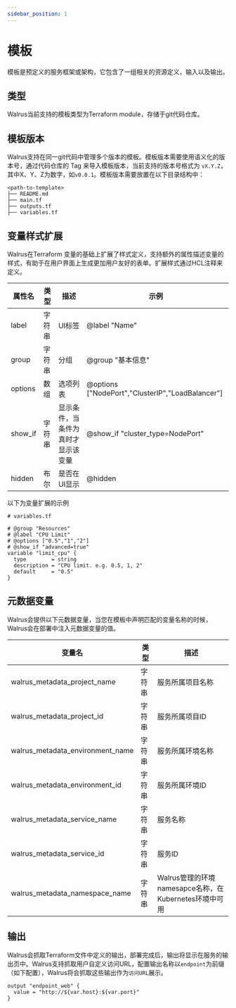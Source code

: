 ```yaml
---
sidebar_position: 1
---
```


# 模板

模板是预定义的服务框架或架构，它包含了一组相关的资源定义，输入以及输出。

## 类型

Walrus当前支持的模板类型为Terraform module，存储于git代码仓库。

## 模板版本

Walrus支持在同一git代码中管理多个版本的模板。模板版本需要使用语义化的版本号，通过代码仓库的 Tag 来导入模板版本，当前支持的版本号格式为 `vX.Y.Z`，其中X、Y、Z为数字，如`v0.0.1`。模板版本需要放置在以下目录结构中：

```shell
<path-to-template>
├── README.md
├── main.tf
├── outputs.tf
├── variables.tf

```


## 变量样式扩展

Walrus在Terraform 变量的基础上扩展了样式定义，支持额外的属性描述变量的样式，有助于在用户界面上生成更加用户友好的表单。扩展样式通过HCL注释来定义。

| 属性名     | 类型   | 描述                 | 示例                                                 |
|---------|------|--------------------|----------------------------------------------------|
| label   | 字符串  | UI标签               | @label "Name"                                      |
| group   | 字符串  | 分组                 | @group "基本信息"                                      |
| options | 数组   | 选项列表               | @options ["NodePort","ClusterIP","LoadBalancer"]   |
| show_if | 字符串  | 显示条件，当条件为真时才显示该变量  | @show_if "cluster_type=NodePort"                   |
| hidden  | 布尔   | 是否在UI显示            | @hidden                                            |


以下为变量扩展的示例
```hcl
# variables.tf

# @group "Resources"
# @label "CPU Limit"
# @options ["0.5","1","2"]
# @show_if "advanced=true"
variable "limit_cpu" {
  type        = string
  description = "CPU limit. e.g. 0.5, 1, 2"
  default     = "0.5"
}
```

## 元数据变量

Walrus会提供以下元数据变量，当您在模板中声明匹配的变量名称的时候，Walrus会在部署中注入元数据变量的值。

| 变量名                               | 类型  | 描述                                       | 
|-----------------------------------|-----|------------------------------------------|
| walrus_metadata_project_name      | 字符串 | 服务所属项目名称                                 | 
| walrus_metadata_project_id        | 字符串 | 服务所属项目ID                                 | 
| walrus_metadata_environment_name  | 字符串 | 服务所属环境名称                                 | 
| walrus_metadata_environment_id    | 字符串 | 服务所属环境ID                                 | 
| walrus_metadata_service_name      | 字符串 | 服务名称                                     | 
| walrus_metadata_service_id        | 字符串 | 服务ID                                     | 
| walrus_metadata_namespace_name    | 字符串 | Walrus管理的环境namesapce名称，在Kubernetes环境中可用  | 

## 输出

Walrus会抓取Terraform文件中定义的输出，部署完成后，输出将显示在服务的输出页中。Walrus支持抓取用户自定义访问URL，配置输出名称以`endpoint`为前缀（如下配置），Walrus将会抓取这些输出作为`访问URL`展示。

```hcl
output "endpoint_web" {
  value = "http://${var.host}:${var.port}"
}
```